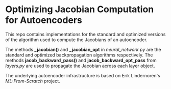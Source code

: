 # Optimizing Jacobian Computation for Autoencoders

This repo contains implementations for the standard and optimized versions of the algorithm used to compute the Jacobians of an autoencoder.

The methods **_jacobian()** and **_jacobian_opt** in *neural_network.py* are the standard and optimized backpropagation algorithms respectively. The methods **jacob_backward_pass()** and **jacob_backward_opt_pass** from *layers.py* 
are used to propagate the Jacobian across each layer object.

The underlying autoencoder infrastructure is based on Erik Lindernoren's *ML-From-Scratch* project.

